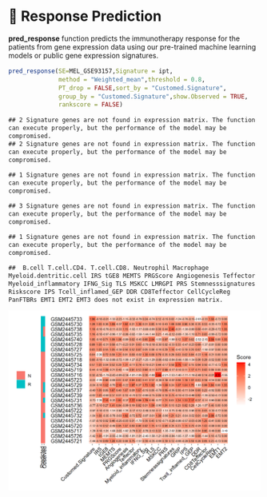 # 🔮 Response Prediction
**pred_response** function predicts the immunotherapy response for the patients from gene expression data using our pre-trained machine learning models or public gene expression signatures.



```r
pred_response(SE=MEL_GSE93157,Signature = ipt,
              method = "Weighted_mean",threshold = 0.8,
              PT_drop = FALSE,sort_by = "Customed.Signature",
              group_by = "Customed.Signature",show.Observed = TRUE,
              rankscore = FALSE)
```

```
## 2 Signature genes are not found in expression matrix. The function can execute properly, but the performance of the model may be compromised.
## 2 Signature genes are not found in expression matrix. The function can execute properly, but the performance of the model may be compromised.
```

```
## 1 Signature genes are not found in expression matrix. The function can execute properly, but the performance of the model may be compromised.
```

```
## 3 Signature genes are not found in expression matrix. The function can execute properly, but the performance of the model may be compromised.
```

```
## 1 Signature genes are not found in expression matrix. The function can execute properly, but the performance of the model may be compromised.
```

```
##  B.cell T.cell.CD4. T.cell.CD8. Neutrophil Macrophage Myeloid.dentritic.cell IRS tGE8 MEMTS PRGScore Angiogenesis Teffector Myeloid_inflammatory IFNG_Sig TLS MSKCC LMRGPI PRS Stemnesssignatures Riskscore IPS Tcell_inflamed_GEP DDR CD8Teffector CellCycleReg PanFTBRs EMT1 EMT2 EMT3 does not exist in expression matrix.
```

<img src="05-Response-Prediction_files/figure-html/unnamed-chunk-2-1.png" width="672" />
